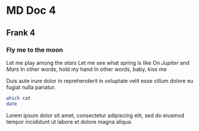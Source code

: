 # MD Doc 4
## Frank 4

### Fly me to the __moon__

Let me play among the _stars_
Let me see what spring is like
On _Jupiter_ and _Mars_
In other words, hold my hand
In other words, baby, kiss me

Duis aute irure dolor in reprehenderit in voluptate velit esse cillum dolore eu
fugiat nulla pariatur.

<!-- @Flerovium909 @test -->
```sh
which cat
date
```
Lorem ipsum dolor sit amet, consectetur adipiscing elit, sed do eiusmod tempor
incididunt ut labore et dolore magna aliqua.
